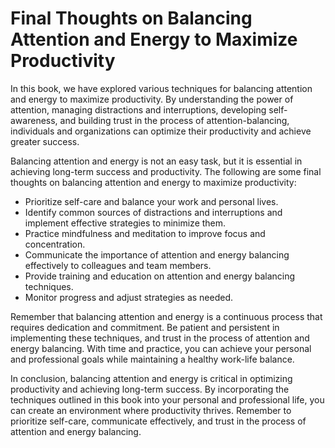 Final Thoughts on Balancing Attention and Energy to Maximize Productivity
=====================================================================================

In this book, we have explored various techniques for balancing attention and energy to maximize productivity. By understanding the power of attention, managing distractions and interruptions, developing self-awareness, and building trust in the process of attention-balancing, individuals and organizations can optimize their productivity and achieve greater success.

Balancing attention and energy is not an easy task, but it is essential in achieving long-term success and productivity. The following are some final thoughts on balancing attention and energy to maximize productivity:

* Prioritize self-care and balance your work and personal lives.
* Identify common sources of distractions and interruptions and implement effective strategies to minimize them.
* Practice mindfulness and meditation to improve focus and concentration.
* Communicate the importance of attention and energy balancing effectively to colleagues and team members.
* Provide training and education on attention and energy balancing techniques.
* Monitor progress and adjust strategies as needed.

Remember that balancing attention and energy is a continuous process that requires dedication and commitment. Be patient and persistent in implementing these techniques, and trust in the process of attention and energy balancing. With time and practice, you can achieve your personal and professional goals while maintaining a healthy work-life balance.

In conclusion, balancing attention and energy is critical in optimizing productivity and achieving long-term success. By incorporating the techniques outlined in this book into your personal and professional life, you can create an environment where productivity thrives. Remember to prioritize self-care, communicate effectively, and trust in the process of attention and energy balancing.
